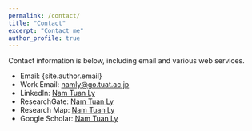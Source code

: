 ```yaml
---
permalink: /contact/
title: "Contact"
excerpt: "Contact me"
author_profile: true
---
```

Contact information is below, including email and various web services. 

* Email:          {site.author.email}
* Work Email:     namly@go.tuat.ac.jp
* LinkedIn:       [Nam Tuan Ly]({{site.author.linkedin}})
* ResearchGate:   [Nam Tuan Ly]({{site.author.researchgate}}) 
* Research Map:    [Nam Tuan Ly]({{site.author.researchmap}})
* Google Scholar: [Nam Tuan Ly]({{site.author.googlescholar}})
